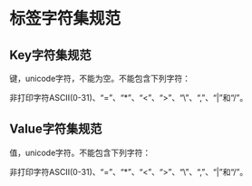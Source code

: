# 标签字符集规范<a name="vpcep_06_0504"></a>

## Key字符集规范<a name="section172831924578"></a>

键，unicode字符，不能为空。不能包含下列字符：

非打印字符ASCII\(0-31\)、“=”、“\*”、“<”、“\>”、“\\”、“,”、“|”和“/”。

## Value字符集规范<a name="section51833386714"></a>

值，unicode字符。不能包含下列字符：

非打印字符ASCII\(0-31\)、“=”、“\*”、“<”、“\>”、“\\”、“,”、“|”和“/”。

